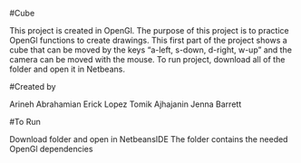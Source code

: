#Cube

This project is created in OpenGl.
The purpose of this project is to practice OpenGl functions to create drawings.
This first part of the project shows a cube that can be moved by the keys “a-left,
s-down, d-right, w-up” and the camera can be moved with the mouse.
To run project, download all of the folder and open it in Netbeans.

#Created by

Arineh Abrahamian
Erick Lopez
Tomik Ajhajanin
Jenna Barrett

#To Run

Download folder and open in NetbeansIDE
The folder contains the needed OpenGl dependencies